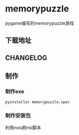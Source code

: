 # memorypuzzle
pygame编写的memorypuzzle游戏



## 下载地址


## CHANGELOG



## 制作
### 制作exe
```text
pyinstaller memorypuzzle.spec
```

### 制作安装包
利用nsis刷nsi脚本